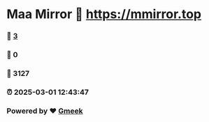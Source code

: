 # Maa Mirror :link: https://mmirror.top 
### :page_facing_up: [3](https://mmirror.top/tag.html) 
### :speech_balloon: 0 
### :hibiscus: 3127 
### :alarm_clock: 2025-03-01 12:43:47 
### Powered by :heart: [Gmeek](https://github.com/Meekdai/Gmeek)
